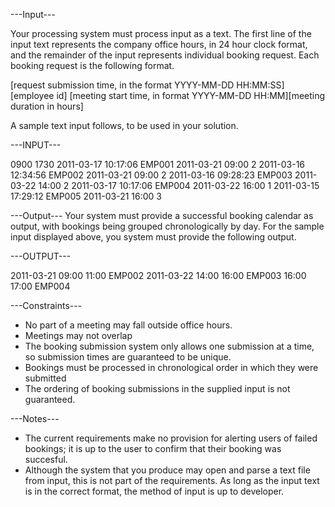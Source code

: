 ﻿---Input---

Your processing system must process input as a text.
The first line of the input text represents the company office hours,
 in 24 hour clock format, and the remainder of the input represents individual booking request.
 Each booking request is the following format.
 
 [request submission time, in the format YYYY-MM-DD HH:MM:SS][employee id]
 [meeting start time, in format YYYY-MM-DD HH:MM][meeting duration in hours]
 
 A sample text input follows, to be used in your solution.
 
 ---INPUT---
 
 0900 1730
 2011-03-17 10:17:06 EMP001
 2011-03-21 09:00 2
 2011-03-16 12:34:56 EMP002
 2011-03-21 09:00 2
 2011-03-16 09:28:23 EMP003
 2011-03-22 14:00 2
 2011-03-17 10:17:06 EMP004
 2011-03-22 16:00 1
 2011-03-15 17:29:12 EMP005
 2011-03-21 16:00 3
 
 
 ---Output---
 Your system must provide a successful booking calendar as output, with bookings being grouped
 chronologically by day. For the sample input displayed above, you system must provide the following output.
 
 ---OUTPUT---
 
 2011-03-21
 09:00 11:00 EMP002
 2011-03-22
 14:00 16:00 EMP003
 16:00 17:00 EMP004
 
 ---Constraints---
 
 - No part of a meeting may fall outside office hours.
 - Meetings may not overlap
 - The booking submission system only allows one submission at a time, so submission times are guaranteed to be unique.
 - Bookings must be processed in chronological order in which they were submitted
 - The ordering of booking submissions in the supplied input is not guaranteed.
 
 ---Notes---
 
 - The current requirements make no provision for alerting users of failed bookings;
 	it is up to the user to confirm that their booking was succesful.
 - Although the system that you produce may open and parse a text file from input, this is not part of the requirements.
 	As long as the input text is in the correct format, the method of input is up to developer.